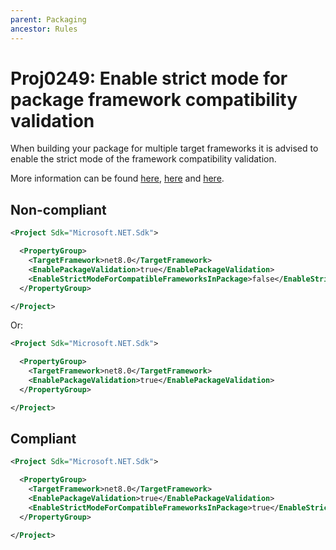 ```yaml
---
parent: Packaging
ancestor: Rules
---
```


# Proj0249: Enable strict mode for package framework compatibility validation
When building your package for multiple target
frameworks it is advised to enable the strict
mode of the framework compatibility validation.

More information can be found [here](https://learn.microsoft.com/en-us/dotnet/fundamentals/apicompat/package-validation/overview), [here](https://learn.microsoft.com/en-us/dotnet/fundamentals/apicompat/package-validation/compatible-framework-in-package-validator) and [here](https://learn.microsoft.com/en-us/dotnet/core/project-sdk/msbuild-props#enablestrictmodeforcompatibleframeworksinpackage).

## Non-compliant
``` xml
<Project Sdk="Microsoft.NET.Sdk">

  <PropertyGroup>
    <TargetFramework>net8.0</TargetFramework>
    <EnablePackageValidation>true</EnablePackageValidation>
    <EnableStrictModeForCompatibleFrameworksInPackage>false</EnableStrictModeForCompatibleFrameworksInPackage>
  </PropertyGroup>

</Project>
```

Or:

``` xml
<Project Sdk="Microsoft.NET.Sdk">

  <PropertyGroup>
    <TargetFramework>net8.0</TargetFramework>
    <EnablePackageValidation>true</EnablePackageValidation>
  </PropertyGroup>

</Project>
```

## Compliant
``` xml
<Project Sdk="Microsoft.NET.Sdk">

  <PropertyGroup>
    <TargetFramework>net8.0</TargetFramework>
    <EnablePackageValidation>true</EnablePackageValidation>
    <EnableStrictModeForCompatibleFrameworksInPackage>true</EnableStrictModeForCompatibleFrameworksInPackage>
  </PropertyGroup>

</Project>
```
